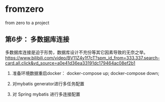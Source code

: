 # fromzero
from zero to a project

## 第6步： 多数据库连接
多数据库连接是迫于形势，数据库设计不充份等其它因素导致的无奈之举。
https://www.bilibili.com/video/BV11Z4y1f7cT?spm_id_from=333.337.search-card.all.click&vd_source=a0e41d36ea33191dc179464ac08ef2b1

1. 准备环境数据重启docker： docker-compose up; docker-compose down;
   
2. 对mybatis generator进行多任务配置
  
3. 对 Spring mybatis 进行多连接配置
